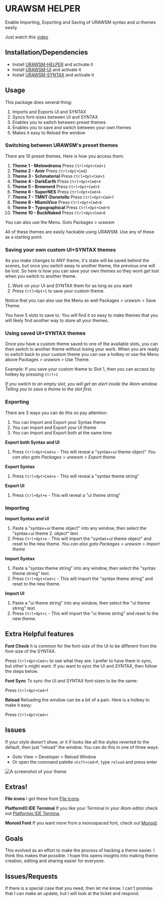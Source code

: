 # URAWSM HELPER

Enable Importing, Exporting and Saving of URAWSM syntax and ui themes easily.

Just watch this [video]()


## Installation/Dependencies
- Install [URAWSM-HELPER]() and activate it
- Install [URAWSM-UI]() and activate it
- Install [URAWSM-SYNTAX]() and activate it


## Usage
This package does several thing:
1. Imports and Exports UI and SYNTAX
1. Syncs font-sizes between UI and SYNTAX
1. Enables you to switch between preset themes
1. Enables you to save and switch between your own themes
1. Makes it easy to Reload the window

### Switching between URAWSM's preset themes
There are 10 preset themes. Here is how you access them:

1. **Theme 1 - Melowdrama**     Press `Ctrl+Opt+Cmd+1`
1. **Theme 2 - Amir**           Press `Ctrl+Opt+Cmd2`
1. **Theme 3 - Schmaterial**    Press `Ctrl+Opt+Cmd+3`
1. **Theme 4 - DarkEarth**      Press `Ctrl+Opt+Cmd+4`
1. **Theme 5 - Brownerd**       Press `Ctrl+Opt+Cmd+5`
1. **Theme 6 - SuperNES**       Press `Ctrl+Opt+Cmd+6`
1. **Theme 7 - TMNT-Donetello** Press `Ctrl+Opt+Cmd+7`
1. **Theme 8 - MiamiVice**      Press `Ctrl+Opt+Cmd+8`
1. **Theme 9 - Typographical**  Press `Ctrl+Opt+Cmd+9`
1. **Theme 10 - BuckNaked**     Press `Ctrl+Opt+Cmd+0`

You can also use the Menu. Goto Packages > urawsm

All of these themes are easily hackable using URAWSM. Use any of these as a starting point.


### Saving your own custom UI+SYNTAX themes
As you make changes to ANY theme, it's state will be saved behind the scenes, but once you switch away to another theme, the previous one will be lost. So here is how you can save your own themes so they wont get lost when you switch to another theme.

1. Work on your UI and SYNTAX them for as long as you want
1. Press `Crtl+Opt+1` to save your custom theme.

Notice that you can also use the Menu as well Packages > urawsm > Save Theme.

You have 5 slots to save to. You will find it so easy to make themes that you will likely find another way to store all your themes.


### Using saved  UI+SYNTAX themes
Once you have a custom theme saved to one of the available slots, you can then switch to another theme without losing your work. When you are ready to switch back to your custom theme you can use a hotkey or use the Menu above Packages > urawsm > Use Theme.

Example: If you save your custom theme to Slot 1, then you can access by hotkey by pressing `Ctrl+1`

*If you switch to an empty slot, you will get an alert inside the Atom window. Telling you to save a theme to the slot first.*


### Exporting
There are 3 ways you can do this so pay attention:
1. You can Import and Export your Syntax theme
1. You can Import and Export your UI theme
1. You can Import and Export both at the same time

**Export both Syntax and UI**
1. Press `Ctrl+Opt+Cmd+o` - This will reveal a "syntax+ui theme object"
*You can also goto Packages > urawsm > Export theme*

**Export Syntax**
1. Press `Ctrl+Opt+Cmd+e` - This will reveal a "syntax theme string"

**Export UI**
1. Press `Ctrl+Opt+e` - This will reveal a "ui theme string"


### Importing
**Import Syntax and UI**
1. Paste a "syntax+ui theme object" into any window, then select the "syntax+ui theme 2. object" text.
2. Press `Ctrl+Opt+o` - This will import the "syntax+ui theme object" and reset to the new theme.
*You can also goto Packages > urawsm > Import theme*

**Import Syntax**
1. Paste a "syntax theme string" into any window, then select the "syntax theme string" text.
2. Press `Ctrl+Opt+Cmd+i` - This will import the "syntax theme string" and reset to the new theme.

**Import UI**
1. Paste a "ui theme string" into any window, then select the "ui theme string" text.
2. Press `Ctrl+Opt+i` - This will import the "ui theme string" and reset to the new theme.


## Extra Helpful features
**Font Check**
It is common for the font-size of the UI to be different from the font-size of the SYNTAX.

Press `Ctrl+Opt+Cmd+c` to see what they are. I prefer to have them in sync, but other's might want. If you want to sync the UI and SYNTAX, then follow the steps below.

**Font Sync**
To sync the UI and SYNTAX font-sizes to be the same:

Press `Ctrl+Opt+Cmd+f`

**Reload**
Reloading the window can be a bit of a pain. Here is a hotkey to make it easy:

Press `Ctrl+Opt+Cmd+r`


## Issues
If your style doesn't show, or it if looks like all the styles reverted to the default, then just "reload" the window. You can do this in one of three ways:

- Goto View > Developer > Reload Window
- Or open the command palette `shift+cmd+P`, type `reload` and press enter


![A screenshot of your theme](https://f.cloud.github.com/assets/69169/2289498/4c3cb0ec-a009-11e3-8dbd-077ee11741e5.gif)

## Extras!

**File icons**
I got these from [File Icons](https://atom.io/packages/file-icons).

**PlatformIO IDE Terminal**
If you like your Terminal in your Atom editor check out [Platformio IDE Termina](https://atom.io/packages/platformio-ide-terminal).

**Monoid Font**
If you want more from a monospaced font, check out [Monoid](https://larsenwork.com/monoid/).


## Goals
This evolved as an effort to make the process of hacking a theme easier. I think this makes that possible. I hope this opens insights into making theme creation, editing and sharing easier for everyone. 


## Issues/Requests
If there is a special case that you need, then let me know. I can't promise that I can make an update, but I will look at the ticket and respond.

